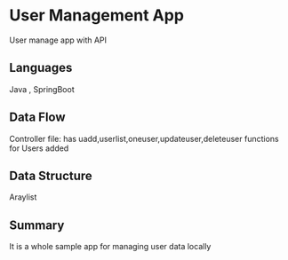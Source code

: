 
# User Management App

User manage app with API


## Languages

Java , SpringBoot
## Data Flow

Controller file: has uadd,userlist,oneuser,updateuser,deleteuser functions for Users added
## Data Structure

Araylist
## Summary

It is a whole sample app for managing user data locally
